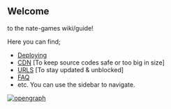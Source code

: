 ## Welcome
to the nate-games wiki/guide!

Here you can find; 
- [Deploying](https://github.com/nate-games/nate-games.github.io/wiki/Deploying)
- [CDN](https://github.com/nate-games/nate-games.github.io/wiki/CDN-%5BContent-Delivery-Network%5D) [To keep source codes safe or too big in size]
- [URLS](https://github.com/nate-games/nate-games.github.io/wiki/URLS) [To stay updated & unblocked]
- [FAQ](https://github.com/nate-games/nate-games.github.io/wiki/FAQ)
- etc. You can use the sidebar to navigate.

[![opengraph](https://opengraph.githubassets.com/unblocked-games/nate-games/nate-games.github.io)](https://bit.ly/nate-games)
